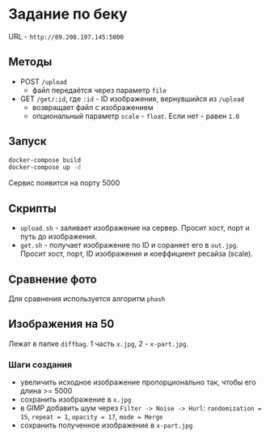 # Задание по беку
URL - `http://89.208.197.145:5000`
## Методы
- POST `/upload`
  - файл передаётся через параметр `file`
- GET `/get/:id`, где `:id` - ID изображения, вернувшийся из `/upload`
  - возвращает файл с изображением
  - опциональный параметр `scale` - `float`. Если нет - равен `1.0`

## Запуск
```bash
docker-compose build
docker-compose up -d
```
Сервис появится на порту 5000

## Скрипты
- `upload.sh` - заливает изображение на сервер. Просит хост, порт и путь до изображения.
- `get.sh` - получает изображение по ID и сораняет его в `out.jpg`. Просит хост, порт, ID изображения и коеффициент ресайза (scale).

## Сравнение фото
Для сравнения используется алгоритм `phash`

## Изображения на 50
Лежат в папке `diffbag`. 1 часть `x.jpg`, 2 - `x-part.jpg`.
### Шаги создания
- увеличить исходное изображение пропорционально так, чтобы его длина >= 5000
- сохранить изображение в `x.jpg`
- в GIMP добавить шум через `Filter -> Noise -> Hurl`: `randomization = 15`, `repeat = 1`, `opacity = 17`, `mode = Merge`
- сохранить полученное изображение в `x-part.jpg`